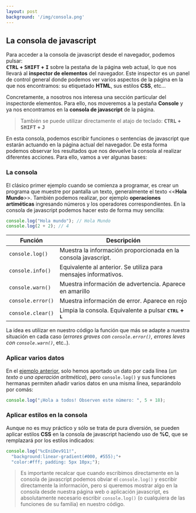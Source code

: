 ```yaml
---
layout: post
background: '/img/consola.png'
---
```


## La consola de javascript

Para acceder a la consola de javascript desde el navegador, podemos pulsar: <br>
<strong><kbd>CTRL</kbd> + <kbd>SHIFT</kbd> + <kbd>I</kbd></strong> sobre la pestaña de la página web actual, lo que nos llevará al **inspector de elementos** del navegador. Este inspector es un panel de control general donde podemos ver varios aspectos de la página en la que nos encontramos: su etiquetado **HTML**, sus estilos **CSS**, etc...

Concretamente, a nosotros nos interesa una sección particular del inspectorde elementos. Para ello, nos moveremos a la pestaña **Console** y ya nos encontramos en la **consola de javascript** de la página.


>También se puede utilizar directamente el atajo de teclado:
><strong><kbd>CTRL</kbd> + <kbd>SHIFT</kbd> + <kbd>J</kbd></strong>

En esta consola, podemos escribir funciones o sentencias de javascript que estarán actuando en la página actual del navegador. De esta forma podemos observar los resultados que nos devuelve la consola al realizar diferentes acciones. Para ello, vamos a ver algunas bases:  

### La consola

El clásico primer ejemplo cuando se comienza a programar, es crear un programa que muestre por pantalla un texto, generalmente el texto &lt;&lt;**Hola Mundo**&gt;&gt;. También podemos realizar, por ejemplo **operaciones artiméticas** ingresando números y los operadores correspondientes. En la consola de javascript podemos hacer esto de forma muy sencilla:  

<a name="ejemplo-hola-mundo">

```js
console.log("Hola mundo"); // Hola Mundo
console.log(2 + 2); // 4
```


<table class="table">
  <thead>
    <th>Función</th>
    <th>Descripción</th>
  </thead>
  <tbody>
    <tr>
      <td><code>console.log()</code></td>
      <td>Muestra la información proporcionada en la consola javascript.</td>
    </tr>
    <tr>
      <td><code>console.info()</code></td>
      <td>Equivalente al anterior. Se utiliza para mensajes informativos.</td>
    </tr>
    <tr>
      <td><code>console.warn()</code></td>
      <td>Muestra información de advertencia. Aparece en amarillo</td>
    </tr>
    <tr>
      <td><code>console.error()</code></td>
      <td>Muestra información de error. Aparece en rojo</td>
    </tr>
    <tr>
      <td><code>console.clear()</code></td>
      <td>Limpia la consola. Equivalente a pulsar <strong><kbd>CTRL</kbd> + <kbd>L</kbd></strong></td>
    </tr>
  </tbody>

</table>

La idea es utilizar en nuestro código la función que más se adapte a nuestra situación en cada caso (*errores graves con `console.error()`, errores leves con `console.warn()`*, etc..).

### Aplicar varios datos  

En el [ejemplo anterior](#ejemplo-hola-mundo), solo hemos aportado un dato por cada línea (*un texto o una operación aritmética*), pero `console.log()` y sus funciones hermanas permiten añadir varios datos en una misma línea, separándolo por comás:  

```js
console.log("¡Hola a todos! Observen este número: ", 5 + 18);
```

### Aplicar estilos en la consola

Aunque no es muy práctico y sólo se trata de pura diversión, se pueden aplicar estilos **CSS** en la consola de javascript haciendo uso de **%C**, que se remplazará por los estilos indicados:  


```js
console.log("%cEniDev911!",
  "background:linear-gradient(#000, #555);"+
  "color:#fff; padding: 5px 10px;");
```

>Es importante recalcar que cuando escribimos directamente en la consola de javascript podemos obviar el `console.log()` y escribir directamente la información, pero si queremos mostrar algo en la consola desde nuestra página web o aplicación javascript, es absolutamente necesario escribir `console.log()` (o cualquiera de las funciones de su familia) en nuestro código.
